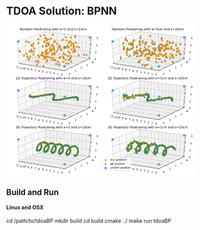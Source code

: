TDOA Solution: BPNN
===============

![result compare](/postproc/png/3.10.png?raw=true)


## Build and Run

#### Linux and OSX 
cd /path/to/tdoaBP
mkdir build
cd build
cmake ../
make
run tdoaBP
